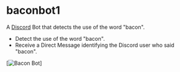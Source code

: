 # baconbot1
A [Discord](https://discordapp.com/) Bot that detects the use of the word "bacon".

- Detect the use of the word "bacon".
- Receive a Direct Message identifying the Discord user who said "bacon".

[<img alt="Bacon Bot" src ="https://imgur.com/Mg31pR4">]
